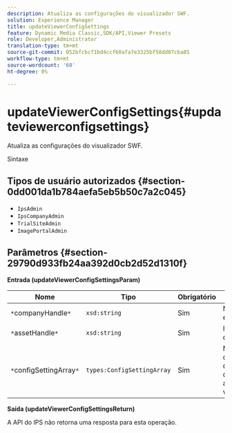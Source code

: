 ```yaml
---
description: Atualiza as configurações do visualizador SWF.
solution: Experience Manager
title: updateViewerConfigSettings
feature: Dynamic Media Classic,SDK/API,Viewer Presets
role: Developer,Administrator
translation-type: tm+mt
source-git-commit: 052bfcbcf1bd4ccf60afa7e3325bf58dd07cba85
workflow-type: tm+mt
source-wordcount: '68'
ht-degree: 0%

---
```



# updateViewerConfigSettings{#updateviewerconfigsettings}

Atualiza as configurações do visualizador SWF.

Sintaxe

## Tipos de usuário autorizados {#section-0dd001da1b784aefa5eb5b50c7a2c045}

* `IpsAdmin`
* `IpsCompanyAdmin`
* `TrialSiteAdmin`
* `ImagePortalAdmin`

## Parâmetros {#section-29790d933fb24aa392d0cb2d52d1310f}

**Entrada (updateViewerConfigSettingsParam)**

| Nome | Tipo | Obrigatório | Descrição |
|---|---|---|---|
| `*`companyHandle`*` | `xsd:string` | Sim | Manipule a empresa. |
| `*`assetHandle`*` | `xsd:string` | Sim | Identificador de ativo. |
| `*`configSettingArray`*` | `types:ConfigSettingArray` | Sim | Matriz de configurações que você deseja aplicar ao visualizador. |

**Saída (updateViewerConfigSettingsReturn)**

A API do IPS não retorna uma resposta para esta operação.
